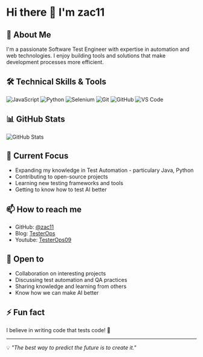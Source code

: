 # Hi there 👋 I'm zac11

## 🚀 About Me
I'm a passionate Software Test Engineer with expertise in automation and web technologies. I enjoy building tools and solutions that make development processes more efficient.

## 🛠️ Technical Skills & Tools
![JavaScript](https://img.shields.io/badge/-JavaScript-F7DF1E?style=flat-square&logo=javascript&logoColor=black)
![Python](https://img.shields.io/badge/-Python-3776AB?style=flat-square&logo=Python&logoColor=white)
![Selenium](https://img.shields.io/badge/-Selenium-43B02A?style=flat-square&logo=Selenium&logoColor=white)
![Git](https://img.shields.io/badge/-Git-F05032?style=flat-square&logo=git&logoColor=white)
![GitHub](https://img.shields.io/badge/-GitHub-181717?style=flat-square&logo=github)
![VS Code](https://img.shields.io/badge/-VS%20Code-007ACC?style=flat-square&logo=visual-studio-code)

## 📊 GitHub Stats

![GitHub Stats](https://github-readme-stats.vercel.app/api?username=zac11&show_icons=true&theme=radical)

## 🌱 Current Focus
- Expanding my knowledge in Test Automation - particulary Java, Python
- Contributing to open-source projects
- Learning new testing frameworks and tools
- Getting to know how to test AI better

## 📫 How to reach me
- GitHub: [@zac11](https://github.com/zac11)
- Blog: [TesterOps](https://testerops.com)
- Youtube: [TesterOps09](https://www.youtube.com/@TesterOps09)

## 🤝 Open to
- Collaboration on interesting projects
- Discussing test automation and QA practices
- Sharing knowledge and learning from others
- Know how we can make AI better

## ⚡ Fun fact
I believe in writing code that tests code! 🧪

---

💡 *"The best way to predict the future is to create it."*
